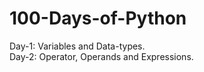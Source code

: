# 100-Days-of-Python
Day-1: Variables and Data-types. <br />
Day-2: Operator, Operands and Expressions. <br />
